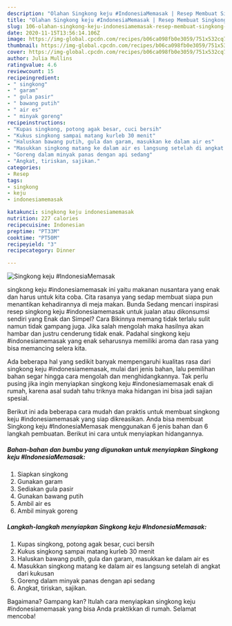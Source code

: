 ```yaml
---
description: "Olahan Singkong keju #IndonesiaMemasak | Resep Membuat Singkong keju #IndonesiaMemasak Yang Paling Enak"
title: "Olahan Singkong keju #IndonesiaMemasak | Resep Membuat Singkong keju #IndonesiaMemasak Yang Paling Enak"
slug: 106-olahan-singkong-keju-indonesiamemasak-resep-membuat-singkong-keju-indonesiamemasak-yang-paling-enak
date: 2020-11-15T13:56:14.106Z
image: https://img-global.cpcdn.com/recipes/b06ca098fb0e3059/751x532cq70/singkong-keju-indonesiamemasak-foto-resep-utama.jpg
thumbnail: https://img-global.cpcdn.com/recipes/b06ca098fb0e3059/751x532cq70/singkong-keju-indonesiamemasak-foto-resep-utama.jpg
cover: https://img-global.cpcdn.com/recipes/b06ca098fb0e3059/751x532cq70/singkong-keju-indonesiamemasak-foto-resep-utama.jpg
author: Julia Mullins
ratingvalue: 4.6
reviewcount: 15
recipeingredient:
- " singkong"
- " garam"
- " gula pasir"
- " bawang putih"
- " air es"
- " minyak goreng"
recipeinstructions:
- "Kupas singkong, potong agak besar, cuci bersih"
- "Kukus singkong sampai matang kurleb 30 menit"
- "Haluskan bawang putih, gula dan garam, masukkan ke dalam air es"
- "Masukkan singkong matang ke dalam air es langsung setelah di angkat dari kukusan"
- "Goreng dalam minyak panas dengan api sedang"
- "Angkat, tiriskan, sajikan."
categories:
- Resep
tags:
- singkong
- keju
- indonesiamemasak

katakunci: singkong keju indonesiamemasak 
nutrition: 227 calories
recipecuisine: Indonesian
preptime: "PT33M"
cooktime: "PT50M"
recipeyield: "3"
recipecategory: Dinner

---
```



![Singkong keju #IndonesiaMemasak](https://img-global.cpcdn.com/recipes/b06ca098fb0e3059/751x532cq70/singkong-keju-indonesiamemasak-foto-resep-utama.jpg)


singkong keju #indonesiamemasak ini yaitu makanan nusantara yang enak dan harus untuk kita coba. Cita rasanya yang sedap membuat siapa pun menantikan kehadirannya di meja makan.
Bunda Sedang mencari inspirasi resep singkong keju #indonesiamemasak untuk jualan atau dikonsumsi sendiri yang Enak dan Simpel? Cara Bikinnya memang tidak terlalu sulit namun tidak gampang juga. Jika salah mengolah maka hasilnya akan hambar dan justru cenderung tidak enak. Padahal singkong keju #indonesiamemasak yang enak seharusnya memiliki aroma dan rasa yang bisa memancing selera kita.



Ada beberapa hal yang sedikit banyak mempengaruhi kualitas rasa dari singkong keju #indonesiamemasak, mulai dari jenis bahan, lalu pemilihan bahan segar hingga cara mengolah dan menghidangkannya. Tak perlu pusing jika ingin menyiapkan singkong keju #indonesiamemasak enak di rumah, karena asal sudah tahu triknya maka hidangan ini bisa jadi sajian spesial.


Berikut ini ada beberapa cara mudah dan praktis untuk membuat singkong keju #indonesiamemasak yang siap dikreasikan. Anda bisa membuat Singkong keju #IndonesiaMemasak menggunakan 6 jenis bahan dan 6 langkah pembuatan. Berikut ini cara untuk menyiapkan hidangannya.

<!--inarticleads1-->

##### Bahan-bahan dan bumbu yang digunakan untuk menyiapkan Singkong keju #IndonesiaMemasak:

1. Siapkan  singkong
1. Gunakan  garam
1. Sediakan  gula pasir
1. Gunakan  bawang putih
1. Ambil  air es
1. Ambil  minyak goreng




<!--inarticleads2-->

##### Langkah-langkah menyiapkan Singkong keju #IndonesiaMemasak:

1. Kupas singkong, potong agak besar, cuci bersih
1. Kukus singkong sampai matang kurleb 30 menit
1. Haluskan bawang putih, gula dan garam, masukkan ke dalam air es
1. Masukkan singkong matang ke dalam air es langsung setelah di angkat dari kukusan
1. Goreng dalam minyak panas dengan api sedang
1. Angkat, tiriskan, sajikan.




Bagaimana? Gampang kan? Itulah cara menyiapkan singkong keju #indonesiamemasak yang bisa Anda praktikkan di rumah. Selamat mencoba!
